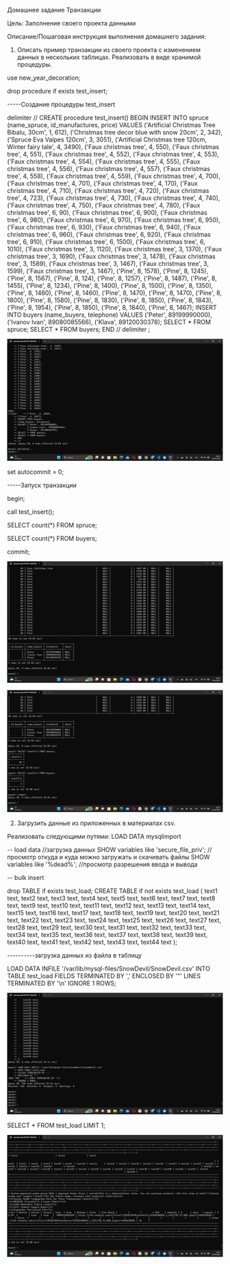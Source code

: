 Домашнее задание Транзакции

Цель: Заполнение своего проекта данными


Описание/Пошаговая инструкция выполнения домашнего задания:


1. Описать пример транзакции из своего проекта с изменением данных в нескольких таблицах. Реализовать в виде хранимой процедуры.



use new_year_decoration;

drop procedure if exists test_insert;


-----Создание процедуры test_insert


delimiter //
CREATE procedure test_insert()
BEGIN
INSERT INTO spruce
(name_spruce, id_manufactures, price)
VALUES ('Artificial Christmas Tree Bibalu, 30cm', 1, 612),
       ('Christmas tree decor blue with snow 20cm', 2, 342),
       ('Spruce Eva Valpes 120cm', 3, 3051),
       ('Artificial Christmas tree 120cm, Winter fairy tale', 4, 3490),
('Faux christmas tree', 4, 550),
('Faux christmas tree', 4, 551),
('Faux christmas tree', 4, 552),
('Faux christmas tree', 4, 553),
('Faux christmas tree', 4, 554),
('Faux christmas tree', 4, 555),
('Faux christmas tree', 4, 556),
('Faux christmas tree', 4, 557),
('Faux christmas tree', 4, 558),
('Faux christmas tree', 4, 559),
('Faux christmas tree', 4, 700),
('Faux christmas tree', 4, 701),
('Faux christmas tree', 4, 170),
('Faux christmas tree', 4, 710),
('Faux christmas tree', 4, 720),
('Faux christmas tree', 4, 723),
('Faux christmas tree', 4, 730),
('Faux christmas tree', 4, 740),
('Faux christmas tree', 4, 750),
('Faux christmas tree', 4, 780),
('Faux christmas tree', 6, 90),
('Faux christmas tree', 6, 900),
('Faux christmas tree', 6, 980),
('Faux christmas tree', 6, 970),
('Faux christmas tree', 6, 950),
('Faux christmas tree', 6, 930),
('Faux christmas tree', 6, 940),
('Faux christmas tree', 6, 960),
('Faux christmas tree', 6, 920),
('Faux christmas tree', 6, 910),
('Faux christmas tree', 6, 1500),
('Faux christmas tree', 6, 1010),
('Faux christmas tree', 3, 1120),
('Faux christmas tree', 3, 1370),
('Faux christmas tree', 3, 1690),
('Faux christmas tree', 3, 1478),
('Faux christmas tree', 3, 1589),
('Faux christmas tree', 3, 1467),
('Faux christmas tree', 3, 1599),
('Faux christmas tree', 3, 1467),
('Pine', 8, 1578),
('Pine', 8, 1245),
('Pine', 8, 1567),
('Pine', 8, 124),
('Pine', 8, 1257),
('Pine', 8, 1487),
('Pine', 8, 1455),
('Pine', 8, 1234),
('Pine', 8, 1400),
('Pine', 8, 1500),
('Pine', 8, 1350),
('Pine', 8, 1460),
('Pine', 8, 1460),
('Pine', 8, 1470),
('Pine', 8, 1470),
('Pine', 8, 1800),
('Pine', 8, 1580),
('Pine', 8, 1830),
('Pine', 8, 1850),
('Pine', 8, 1843),
('Pine', 8, 1954),
('Pine', 8, 1850),
('Pine', 8, 1840),
('Pine', 8, 1467);
INSERT INTO buyers
(name_buyers, telephone)
VALUES ('Peter', 89199990000),
       ('Ivanov Ivan', 89080085566),
       ('Klava', 89120030378);
SELECT * FROM spruce;
SELECT * FROM buyers;
END
//
delimiter ;


![Создание процедуры test_insert](Создание%20процедуры%20test_insert.png)


set autocommit = 0;


-----Запуск транзакции


begin;

call test_insert();

SELECT count(*) FROM spruce;

SELECT count(*) FROM buyers;

commit;


![Запуск процедуры](Запуск%20процедуры.png)


![Результат транзакции](Результат%20транзакции.png)



2. Загрузить данные из приложенных в материалах csv.

Реализовать следующими путями:
LOAD DATA
mysqlimport



-- load data  //загрузка данных
SHOW variables like 'secure_file_priv';  //просмотр откуда и куда можно загружать и скачивать файлы
SHOW variables like '%dead%';  //просмотр разрешения ввода и вывода

-- bulk insert

drop TABLE if exists test_load;
CREATE TABLE if not exists test_load (
    text1 text,
    text2 text,
    text3 text,
    text4 text,
    text5 text,
    text6 text,
    text7 text,
    text8 text,
    text9 text,
    text10 text,
    text11 text,
    text12 text,
    text13 text,
    text14 text,
    text15 text,
    text16 text,
    text17 text,
    text18 text,
    text19 text,
    text20 text,
    text21 text,
    text22 text,
    text23 text,
    text24 text,
    text25 text,
    text26 text,
    text27 text,
    text28 text,
    text29 text,
    text30 text,
    text31 text,
    text32 text,
    text33 text,
    text34 text,
    text35 text,
    text36 text,
    text37 text,
    text38 text,
    text39 text,
    text40 text,
    text41 text,
    text42 text,
    text43 text,
    text44 text
);



----------загрузка данных из файла в таблицу


LOAD DATA INFILE '/var/lib/mysql-files/SnowDevil/SnowDevil.csv'
INTO TABLE test_load
FIELDS TERMINATED BY ','
ENCLOSED BY '"'
LINES TERMINATED BY '\n'
IGNORE 1 ROWS;


![Импорт файла в базу данных](Импорт%20файла%20в%20базу%20данных.png)


SELECT * FROM test_load
LIMIT 1;


![Данные загружены в таблицу](Данные%20загружены%20в%20таблицу.png)
